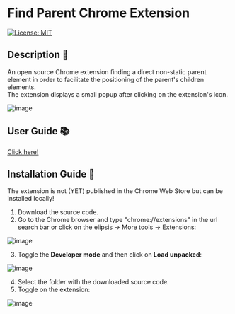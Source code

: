 # Find Parent Chrome Extension
[![License: MIT](https://img.shields.io/badge/License-MIT-blue.svg)](https://github.com/b4ry/findParentChromeExtension/blob/main/LICENSE)

## Description 📄

An open source Chrome extension finding a direct non-static parent element in order to facilitate the positioning of the parent's children elements.</br>
The extension displays a small popup after clicking on the extension's icon.

![image](https://user-images.githubusercontent.com/3950530/138863948-eb82b6b2-598d-4f81-9c52-23555494fc48.png)

## User Guide 📚

<a href="https://github.com/b4ry/findParentChromeExtension/blob/main/USER_GUIDE.md">Click here!</a>

## Installation Guide 🔨

The extension is not (YET) published in the Chrome Web Store but can be installed locally!

1. Download the source code.
2. Go to the Chrome browser and type "chrome://extensions" in the url search bar or click on the elipsis -> More tools -> Extensions:

![image](https://user-images.githubusercontent.com/3950530/139529837-d7efa87d-d9f4-4d8d-b473-e40c45262bc1.png)

3. Toggle the **Developer mode** and then click on **Load unpacked**:

![image](https://user-images.githubusercontent.com/3950530/139530106-49baa754-6b44-47f3-b19f-c73508e5f280.png)

4. Select the folder with the downloaded source code.
5. Toggle on the extension:

![image](https://user-images.githubusercontent.com/3950530/139530364-ab8b4fea-127b-4da2-9968-153bbf13bcb8.png)



